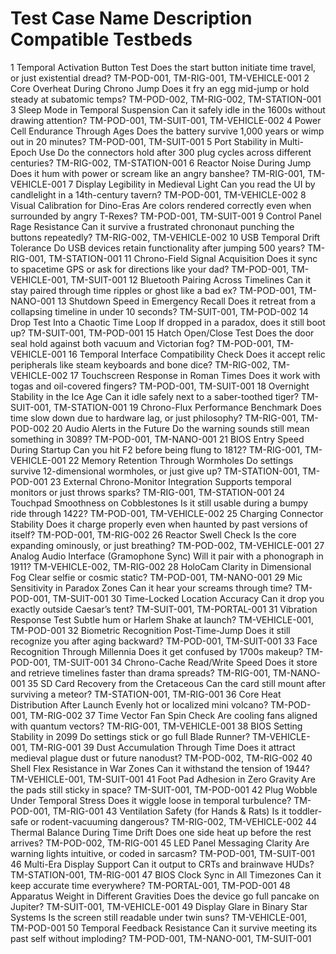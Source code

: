 # Test Case Name Description Compatible Testbeds

1 Temporal Activation Button Test Does the start button initiate time travel, or just existential dread? TM-POD-001, TM-RIG-001, TM-VEHICLE-001
2 Core Overheat During Chrono Jump Does it fry an egg mid-jump or hold steady at subatomic temps? TM-POD-002, TM-RIG-002, TM-STATION-001
3 Sleep Mode in Temporal Suspension Can it safely idle in the 1600s without drawing attention? TM-POD-001, TM-SUIT-001, TM-VEHICLE-002
4 Power Cell Endurance Through Ages Does the battery survive 1,000 years or wimp out in 20 minutes? TM-POD-001, TM-SUIT-001
5 Port Stability in Multi-Epoch Use Do the connectors hold after 300 plug cycles across different centuries? TM-RIG-002, TM-STATION-001
6 Reactor Noise During Jump Does it hum with power or scream like an angry banshee? TM-RIG-001, TM-VEHICLE-001
7 Display Legibility in Medieval Light Can you read the UI by candlelight in a 14th-century tavern? TM-POD-001, TM-VEHICLE-002
8 Visual Calibration for Dino-Eras Are colors rendered correctly even when surrounded by angry T-Rexes? TM-POD-001, TM-SUIT-001
9 Control Panel Rage Resistance Can it survive a frustrated chrononaut punching the buttons repeatedly? TM-RIG-002, TM-VEHICLE-002
10 USB Temporal Drift Tolerance Do USB devices retain functionality after jumping 500 years? TM-RIG-001, TM-STATION-001
11 Chrono-Field Signal Acquisition Does it sync to spacetime GPS or ask for directions like your dad? TM-POD-001, TM-VEHICLE-001, TM-SUIT-001
12 Bluetooth Pairing Across Timelines Can it stay paired through time ripples or ghost like a bad ex? TM-POD-001, TM-NANO-001
13 Shutdown Speed in Emergency Recall Does it retreat from a collapsing timeline in under 10 seconds? TM-SUIT-001, TM-POD-002
14 Drop Test Into a Chaotic Time Loop If dropped in a paradox, does it still boot up? TM-SUIT-001, TM-POD-001
15 Hatch Open/Close Test Does the door seal hold against both vacuum and Victorian fog? TM-POD-001, TM-VEHICLE-001
16 Temporal Interface Compatibility Check Does it accept relic peripherals like steam keyboards and bone dice? TM-RIG-002, TM-VEHICLE-002
17 Touchscreen Response in Roman Times Does it work with togas and oil-covered fingers? TM-POD-001, TM-SUIT-001
18 Overnight Stability in the Ice Age Can it idle safely next to a saber-toothed tiger? TM-SUIT-001, TM-STATION-001
19 Chrono-Flux Performance Benchmark Does time slow down due to hardware lag, or just philosophy? TM-RIG-001, TM-POD-002
20 Audio Alerts in the Future Do the warning sounds still mean something in 3089? TM-POD-001, TM-NANO-001
21 BIOS Entry Speed During Startup Can you hit F2 before being flung to 1812? TM-RIG-001, TM-VEHICLE-001
22 Memory Retention Through Wormholes Do settings survive 12-dimensional wormholes, or just give up? TM-STATION-001, TM-POD-001
23 External Chrono-Monitor Integration Supports temporal monitors or just throws sparks? TM-RIG-001, TM-STATION-001
24 Touchpad Smoothness on Cobblestones Is it still usable during a bumpy ride through 1422? TM-POD-001, TM-VEHICLE-002
25 Charging Connector Stability Does it charge properly even when haunted by past versions of itself? TM-POD-001, TM-RIG-002
26 Reactor Swell Check Is the core expanding ominously, or just breathing? TM-POD-002, TM-VEHICLE-001
27 Analog Audio Interface (Gramophone Sync) Will it pair with a phonograph in 1911? TM-VEHICLE-002, TM-RIG-002
28 HoloCam Clarity in Dimensional Fog Clear selfie or cosmic static? TM-POD-001, TM-NANO-001
29 Mic Sensitivity in Paradox Zones Can it hear your screams through time? TM-POD-001, TM-SUIT-001
30 Time-Locked Location Accuracy Can it drop you exactly outside Caesar’s tent? TM-SUIT-001, TM-PORTAL-001
31 Vibration Response Test Subtle hum or Harlem Shake at launch? TM-VEHICLE-001, TM-POD-001
32 Biometric Recognition Post-Time-Jump Does it still recognize you after aging backward? TM-POD-001, TM-SUIT-001
33 Face Recognition Through Millennia Does it get confused by 1700s makeup? TM-POD-001, TM-SUIT-001
34 Chrono-Cache Read/Write Speed Does it store and retrieve timelines faster than drama spreads? TM-RIG-001, TM-NANO-001
35 SD Card Recovery from the Cretaceous Can the card still mount after surviving a meteor? TM-STATION-001, TM-RIG-001
36 Core Heat Distribution After Launch Evenly hot or localized mini volcano? TM-POD-001, TM-RIG-002
37 Time Vector Fan Spin Check Are cooling fans aligned with quantum vectors? TM-RIG-001, TM-VEHICLE-001
38 BIOS Setting Stability in 2099 Do settings stick or go full Blade Runner? TM-VEHICLE-001, TM-RIG-001
39 Dust Accumulation Through Time Does it attract medieval plague dust or future nanodust? TM-POD-002, TM-RIG-002
40 Shell Flex Resistance in War Zones Can it withstand the tension of 1944? TM-VEHICLE-001, TM-SUIT-001
41 Foot Pad Adhesion in Zero Gravity Are the pads still sticky in space? TM-SUIT-001, TM-POD-001
42 Plug Wobble Under Temporal Stress Does it wiggle loose in temporal turbulence? TM-POD-001, TM-RIG-001
43 Ventilation Safety (for Hands & Rats) Is it toddler-safe or rodent-vacuuming dangerous? TM-RIG-002, TM-VEHICLE-002
44 Thermal Balance During Time Drift Does one side heat up before the rest arrives? TM-POD-002, TM-RIG-001
45 LED Panel Messaging Clarity Are warning lights intuitive, or coded in sarcasm? TM-POD-001, TM-SUIT-001
46 Multi-Era Display Support Can it output to CRTs and brainwave HUDs? TM-STATION-001, TM-RIG-001
47 BIOS Clock Sync in All Timezones Can it keep accurate time everywhere? TM-PORTAL-001, TM-POD-001
48 Apparatus Weight in Different Gravities Does the device go full pancake on Jupiter? TM-SUIT-001, TM-VEHICLE-001
49 Display Glare in Binary Star Systems Is the screen still readable under twin suns? TM-VEHICLE-001, TM-POD-001
50 Temporal Feedback Resistance Can it survive meeting its past self without imploding? TM-POD-001, TM-NANO-001, TM-SUIT-001
